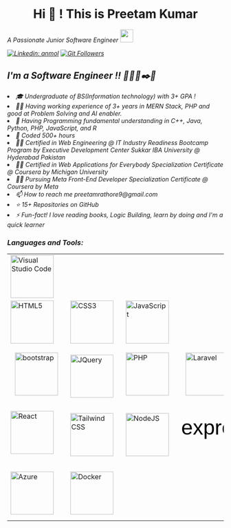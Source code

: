 <h1 style="text-align:center;">Hi 👋 ! This is Preetam Kumar</h1>
<p><em>A Passionate Junior Software Engineer <img src="https://media.giphy.com/media/WUlplcMpOCEmTGBtBW/giphy.gif" width="30"> 
  <br>

  
[![Linkedin: anmol](https://img.shields.io/badge/-Preetam_Kumar-blue?style=flat-square&logo=Linkedin&logoColor=white&link=https://www.linkedin.com/in/preetam-kumar-it/)](https://www.linkedin.com/in/preetam-kumar-it/)
[![Git Followers](https://img.shields.io/github/followers/Preetam9kumar?label=Follow&style=social)](https://github.com/Preetam9kumar)

  
## I'm a Software Engineer !! 🧑‍💻💡✒️🐧
<li>🎓 Undergraduate of BS(Information technology) with 3+ GPA !</li>
<li>👨‍💻 Having working experience of 3+ years in MERN Stack, PHP  and good at Problem Solving and AI enabler. </li>
<li>📔 Having Programming fundamental understanding in C++, Java, Python, PHP, JavaScript, and R </li>
<li>🤠 Coded 500+  hours</li>
<li>👨‍💻 Certified in Web Engineering @ IT Industry Readiness Bootcamp Program by Executive Development Center Sukkar IBA University @ Hyderabad Pakistan</li>
<li>👨‍💻 Certified in Web Applications for Everybody Specialization Certificate @ Coursera by Michigan University </li>
<li>👨‍💻 Pursuing Meta Front-End Developer Specialization Certificate @ Coursera by Meta </li>
<li>📫 How to reach me preetamrathore9@gmail.com</li>
<li>⭐ 15+ Repositories on GitHub</li>
<li>⚡ Fun-fact! I love reading books, Logic Building, learn by doing and I'm a quick learner</li>


### Languages and Tools:
<table>
  <tr>
    <td>
      <img align="left" alt="Visual Studio Code" width="100px" src="https://cdn.jsdelivr.net/gh/devicons/devicon/icons/vscode/vscode-original.svg" style="padding-right:10px;" />
    </td>
  </tr>
  <tr>
    <td>
      <img align="left" alt="HTML5" width="100px" src="https://cdn.jsdelivr.net/gh/devicons/devicon/icons/html5/html5-original.svg" style="padding-right:10px;" />
    </td>
    <td>
      <img align="left" alt="CSS3" width="100px" src="https://cdn.jsdelivr.net/gh/devicons/devicon/icons/css3/css3-original.svg" style="padding-right:10px;" />
    </td>
    <td>
      <img align="left" alt="JavaScript" width="100px" src="https://cdn.jsdelivr.net/gh/devicons/devicon/icons/javascript/javascript-original.svg" style="padding-right:10px;" />
    </td>
  </tr>
  <tr>
    <!--- PHP stack--->
    <td>
      <img align="left" alt="bootstrap" width="100px"  src="https://www.cdnlogo.com/logos/b/74/bootstrap-5.svg"  style="padding:10px; height:100px;">
    </td>
    <td>
      <img align="left" alt="JQuery" width="100px"  src="https://www.cdnlogo.com/logos/j/71/jquery.svg"  style="padding-right:10px; padding-top:20px; padding-bottom: 10px; height:100px;">
    </td>
    <td>
      <img align="left" alt="PHP" width="100px"  src="https://www.cdnlogo.com/logos/p/79/php.svg"  style="padding-right:10px;">
    </td>
    <td>
      <img align="left" alt="Laravel" width="100px"  src="https://www.cdnlogo.com/logos/l/23/laravel.svg"  style="padding:10px;">
    </td>
  </tr>
  <tr>
    <td>
    <!--- MERN Stack--->
      <img align="left" alt="React" width="100px" src="https://cdn.jsdelivr.net/gh/devicons/devicon/icons/react/react-original.svg" style="padding-right:10px;" />
    </td>
    <td>
      <img align="left" alt="Tailwind CSS" width="100px"  src="https://static.cdnlogo.com/logos/t/58/tailwind-css.svg" style="padding-right:10px; padding-top:20px; padding-bottom: 10px; height:100px;">
    </td>
    <td>
      <img  align="left" alt="NodeJS" width="100px" src="https://static.cdnlogo.com/logos/n/4/nodejs_800.png" style=" padding-right:10px; padding-top:20px; padding-bottom: 10px; height:100px;">
    </td>
    <td>
      <svg xmlns="http://www.w3.org/2000/svg" width="100px" height="100px" viewBox="0 0 640 160">
      <text x="0" y="115" font-family="Arial, Helvetica, sans-serif" font-size="310" font-weight="300" fill="black">express</text>
      </svg>
    </td>
    <td>
      <img  align="left" alt="MongoDB" width="100px" src="https://static.cdnlogo.com/logos/m/53/mongodb_800.png" style="padding-right:10px; padding-top:20px; padding-bottom: 10px; height:100px;"> 
    </td>
    <td>
      <img  align="left"  alt="Redux Toolkit" width="100px" src="https://static.cdnlogo.com/logos/r/33/redux_800.png" style="padding-right:10px; padding-top:20px; padding-bottom: 10px; height:100px;">
    </td>
    <td>
        <img  align="left" alt="Mongoose" width="100px" src="https://static.cdnlogo.com/logos/m/72/mongoose.svg"  style="padding-right:10px; padding-top:20px; padding-bottom: 10px; height:100px;">
    </td>
  </tr>
  <tr>
    <td>
      <img align="left" alt="Azure" width="100px" src="https://static.cdnlogo.com/logos/a/72/azure_800.png" style="padding-right:10px; padding-top:20px; padding-bottom: 10px; height:100px;">
    </td>
    <td>
     <img align="left" alt="Docker " width="100px" src="https://static.cdnlogo.com/logos/d/8/docker.svg" style="padding-right:10px; padding-top:20px; padding-bottom: 10px; height:100px;">
    </td>
  </tr>
</table>
<!---
Preetam9kumar/Preetam9kumar is a ✨ special ✨ repository because its `README.md` (this file) appears on your GitHub profile.
You can click the Preview link to take a look at your changes.
--->

